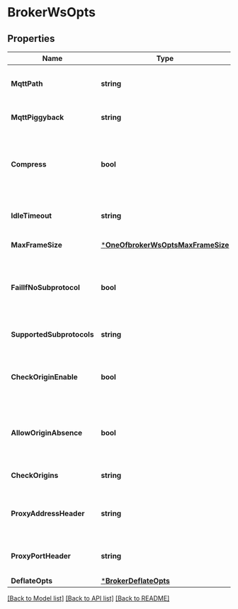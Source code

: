 # BrokerWsOpts

## Properties
Name | Type | Description | Notes
------------ | ------------- | ------------- | -------------
**MqttPath** | **string** | WebSocket&#x27;s MQTT protocol path. So the address of EMQX Broker&#x27;s WebSocket is:&lt;br/&gt;&lt;code&gt;ws://{ip}:{port}/mqtt&lt;/code&gt; | [optional] [default to /mqtt]
**MqttPiggyback** | **string** | Whether a WebSocket message is allowed to contain multiple MQTT packets. | [optional] [default to MQTT_PIGGYBACK.MULTIPLE]
**Compress** | **bool** | If &lt;code&gt;true&lt;/code&gt;, compress WebSocket messages using &lt;code&gt;zlib&lt;/code&gt;.&lt;br/&gt;&lt;br/&gt;The configuration items under &lt;code&gt;deflate_opts&lt;/code&gt; belong to the compression-related parameter configuration. | [optional] [default to false]
**IdleTimeout** | **string** | Close transport-layer connections from the clients that have not sent MQTT CONNECT message within this interval. | [optional] [default to 7200s]
**MaxFrameSize** | [***OneOfbrokerWsOptsMaxFrameSize**](OneOfbrokerWsOptsMaxFrameSize.md) | The maximum length of a single MQTT packet. | [optional] [default to infinity]
**FailIfNoSubprotocol** | **bool** | If &lt;code&gt;true&lt;/code&gt;, the server will return an error when&lt;br/&gt; the client does not carry the &lt;code&gt;Sec-WebSocket-Protocol&lt;/code&gt; field.&lt;br/&gt; &lt;br/&gt;Note: WeChat applet needs to disable this verification. | [optional] [default to true]
**SupportedSubprotocols** | **string** | Comma-separated list of supported subprotocols. | [optional] [default to mqtt, mqtt-v3, mqtt-v3.1.1, mqtt-v5]
**CheckOriginEnable** | **bool** | If &lt;code&gt;true&lt;/code&gt;, &lt;code&gt;origin&lt;/code&gt; HTTP header will be&lt;br/&gt; validated against the list of allowed origins configured in &lt;code&gt;check_origins&lt;/code&gt;&lt;br/&gt; parameter. | [optional] [default to false]
**AllowOriginAbsence** | **bool** | If &lt;code&gt;false&lt;/code&gt; and &lt;code&gt;check_origin_enable&lt;/code&gt; is&lt;br/&gt; &lt;code&gt;true&lt;/code&gt;, the server will reject requests that don&#x27;t have &lt;code&gt;origin&lt;/code&gt;&lt;br/&gt; HTTP header. | [optional] [default to true]
**CheckOrigins** | **string** | List of allowed origins.&lt;br/&gt;See &lt;code&gt;check_origin_enable&lt;/code&gt;. | [optional] [default to http://localhost:18083, http://127.0.0.1:18083]
**ProxyAddressHeader** | **string** | HTTP header used to pass information about the client IP address.&lt;br/&gt;Relevant when the EMQX cluster is deployed behind a load-balancer. | [optional] [default to x-forwarded-for]
**ProxyPortHeader** | **string** | HTTP header used to pass information about the client port. Relevant when the EMQX cluster is deployed behind a load-balancer. | [optional] [default to x-forwarded-port]
**DeflateOpts** | [***BrokerDeflateOpts**](broker.deflate_opts.md) |  | [optional] [default to null]

[[Back to Model list]](../README.md#documentation-for-models) [[Back to API list]](../README.md#documentation-for-api-endpoints) [[Back to README]](../README.md)

